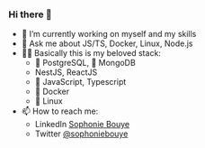 ### Hi there 👋

<!--
**sophodev/sophodev** is a ✨ _special_ ✨ repository because its `README.md` (this file) appears on your GitHub profile.

Here are some ideas to get you started:

- 🔭 I’m currently working on ...
- 🌱 I’m currently learning ...
- 👯 I’m looking to collaborate on ...
- 🤔 I’m looking for help with ...
- 💬 Ask me about ...
- 📫 How to reach me: ...
- 😄 Pronouns: ...
- ⚡ Fun fact: ...
-->
- 🔭 I’m currently working on myself and my skills
- 💬 Ask me about JS/TS, Docker, Linux, Node.js
- 🧑‍💻 Basically this is my beloved stack:
  - :elephant: PostgreSQL, :seedling: MongoDB
  - NestJS, ReactJS
  - :snake: JavaScript, Typescript
  - 🐳 Docker
  - 🐧 Linux
- 📫 How to reach me:
  - LinkedIn [Sophonie Bouye](https://www.linkedin.com/in/sophoniebouye/)
  - Twitter [@sophoniebouye](https://twitter.com/sophoniebouye)
